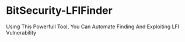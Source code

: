 # BitSecurity-LFIFinder
Using This Powerfull Tool, You Can Automate Finding And Exploiting LFI Vulnerability
